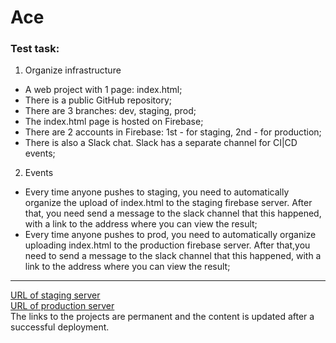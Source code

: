 # Ace
### Test task:
1. Organize infrastructure  
- A web project with 1 page: index.html;
- There is a public GitHub repository;
- There are 3 branches: dev, staging, prod;
- The index.html page is hosted on Firebase;
- There are 2 accounts in Firebase: 1st - for staging, 2nd - for production;
- There is also a Slack chat. Slack has a separate channel for CI|CD events;
2. Events
- Every time anyone pushes to staging, you need to automatically organize the upload of index.html to the staging firebase server. After that, you need send a message to the slack channel that this happened, with a link to the address where you can view the result;
- Every time anyone pushes to prod, you need to automatically organize uploading index.html to the production firebase server. After that,you need to send a message to the slack channel that this happened, with a link to the address where you can view the result;
---
[URL of staging server](https://stage-c294c.web.app/ "URL of staging server")  
[URL of production server](https://ace-123.web.app/ "URL of production server")  
The links to the projects are permanent and the content is updated after a successful deployment.